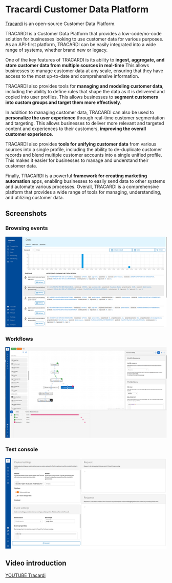 # Tracardi Customer Data Platform

[Tracardi](http://www.tracardi.com)  is an open-source Customer Data Platform.

TRACARDI is a Customer Data Platform that provides a low-code/no-code solution for businesses looking to use customer
data for various purposes. As an API-first platform, TRACARDI can be easily integrated into a wide range of systems,
whether brand new or legacy.

One of the key features of TRACARDI is its ability to **ingest, aggregate, and store customer data from multiple sources
in real-time** This allows businesses to manage customer data at any scale, ensuring that they have access to the most
up-to-date and comprehensive information.

TRACARDI also provides tools for **managing and modeling customer data**, including the ability to define rules that
shape the data as it is delivered and copied into user profiles. This allows businesses to **segment customers into
custom groups and target them more effectively**.

In addition to managing customer data, TRACARDI can also be used to **personalize the user experience** through
real-time customer segmentation and targeting. This allows businesses to deliver more relevant and targeted content and
experiences to their customers, **improving the overall customer experience**.

TRACARDI also provides **tools for unifying customer data** from various sources into a single profile, including the
ability to de-duplicate customer records and blend multiple customer accounts into a single unified profile. This makes
it easier for businesses to manage and understand their customer data.

Finally, TRACARDI is a powerful **framework for creating marketing automation** apps, enabling businesses to easily send
data to other systems and automate various processes. Overall, TRACARDI is a comprehensive platform that provides a wide
range of tools for managing, understanding, and utilizing customer data.

## Screenshots

### Browsing events

![Browsing events](images/browsing-events.png)

### Workflows

![Workflow](images/workflow.png)

### Test console

![Test Console](images/test-console.png)

## Video introduction

[YOUTUBE Tracardi](https://www.youtube.com/channel/UC0atjYqW43MdqNiSJBvN__Q)

